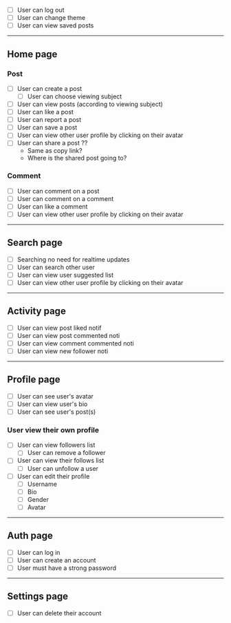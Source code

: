 - [ ] User can log out
- [ ] User can change theme
- [ ] User can view saved posts

---
## Home page
### Post
- [ ] User can create a post
	- [ ] User can choose viewing subject
- [ ] User can view posts (according to viewing subject)
- [ ] User can like a post
- [ ] User can report a post 
- [ ] User can save a post 
- [ ] User can view other user profile by clicking on their avatar
- [ ] User can share a post ??
	- Same as copy link?
	- Where is the shared post going to?

### Comment
- [ ] User can comment on a post
- [ ] User can comment on a comment
- [ ] User can like a comment
- [ ] User can view other user profile by clicking on their avatar

---
## Search page
- [ ] Searching no need for realtime updates
- [ ] User can search other user
- [ ] User can view user suggested list
- [ ] User can view other user profile by clicking on their avatar

---
## Activity page
- [ ] User can view post liked notif
- [ ] User can view post commented noti
- [ ] User can view comment commented noti
- [ ] User can view new follower noti

---
## Profile page
- [ ] User can see user's avatar
- [ ] User can view user's bio
- [ ] User can see user's post(s)
### User view their own profile
- [ ] User can view followers list
	- [ ] User can remove a follower
- [ ] User can view their follows list
	- [ ] User can unfollow a user
- [ ] User can edit their profile
	- [ ] Username
	- [ ] Bio
	- [ ] Gender
	- [ ] Avatar

---
## Auth page
- [ ] User can log in
- [ ] User can create an account
- [ ] User must have a strong password

---
## Settings page
- [ ] User can delete their account